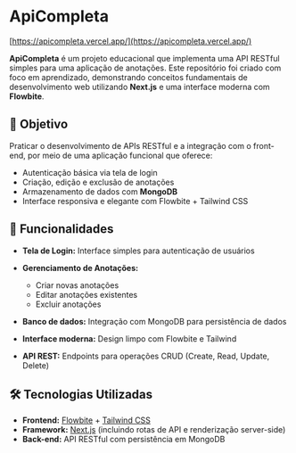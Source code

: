 # ApiCompleta  
[https://apicompleta.vercel.app/](https://apicompleta.vercel.app/)  

**ApiCompleta** é um projeto educacional que implementa uma API RESTful simples para uma aplicação de anotações. Este repositório foi criado com foco em aprendizado, demonstrando conceitos fundamentais de desenvolvimento web utilizando **Next.js** e uma interface moderna com **Flowbite**.

## 🎯 Objetivo  
Praticar o desenvolvimento de APIs RESTful e a integração com o front-end, por meio de uma aplicação funcional que oferece:  
- Autenticação básica via tela de login  
- Criação, edição e exclusão de anotações  
- Armazenamento de dados com **MongoDB**  
- Interface responsiva e elegante com Flowbite + Tailwind CSS  

## 🚀 Funcionalidades  
- **Tela de Login:** Interface simples para autenticação de usuários  
- **Gerenciamento de Anotações:**  
  - Criar novas anotações  
  - Editar anotações existentes  
  - Excluir anotações  

- **Banco de dados:** Integração com MongoDB para persistência de dados  
- **Interface moderna:** Design limpo com Flowbite e Tailwind  
- **API REST:** Endpoints para operações CRUD (Create, Read, Update, Delete)  

## 🛠️ Tecnologias Utilizadas  
- **Frontend:** [Flowbite](https://flowbite.com/) + [Tailwind CSS](https://tailwindcss.com/)  
- **Framework:** [Next.js](https://nextjs.org/) (incluindo rotas de API e renderização server-side)  
- **Back-end:** API RESTful com persistência em MongoDB